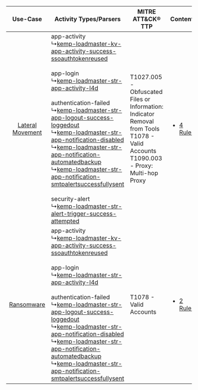|    Use-Case    | Activity Types/Parsers    | MITRE ATT&CK® TTP    | Content    |
|:----:| ---- | ---- | ---- |
| [Lateral Movement](../../../UseCases/uc_lateral_movement.md) |  app-activity<br> ↳[kemp-loadmaster-kv-app-activity-success-ssoauthtokenreused](Ps/pC_kemploadmasterkvappactivitysuccessssoauthtokenreused.md)<br><br> app-login<br> ↳[kemp-loadmaster-str-app-activity-l4d](Ps/pC_kemploadmasterstrappactivityl4d.md)<br><br> authentication-failed<br> ↳[kemp-loadmaster-str-app-logout-success-loggedout](Ps/pC_kemploadmasterstrapplogoutsuccessloggedout.md)<br> ↳[kemp-loadmaster-str-app-notification-disabled](Ps/pC_kemploadmasterstrappnotificationdisabled.md)<br> ↳[kemp-loadmaster-str-app-notification-automatedbackup](Ps/pC_kemploadmasterstrappnotificationautomatedbackup.md)<br> ↳[kemp-loadmaster-str-app-notification-smtpalertsuccessfullysent](Ps/pC_kemploadmasterstrappnotificationsmtpalertsuccessfullysent.md)<br><br> security-alert<br> ↳[kemp-loadmaster-str-alert-trigger-success-attempted](Ps/pC_kemploadmasterstralerttriggersuccessattempted.md)<br> | T1027.005 - Obfuscated Files or Information: Indicator Removal from Tools<br>T1078 - Valid Accounts<br>T1090.003 - Proxy: Multi-hop Proxy<br> | [<ul><li>4 Rules</li></ul>](RM/r_m_kemp_kemp_loadmaster_Lateral_Movement.md) |
|       [Ransomware](../../../UseCases/uc_ransomware.md)       |  app-activity<br> ↳[kemp-loadmaster-kv-app-activity-success-ssoauthtokenreused](Ps/pC_kemploadmasterkvappactivitysuccessssoauthtokenreused.md)<br><br> app-login<br> ↳[kemp-loadmaster-str-app-activity-l4d](Ps/pC_kemploadmasterstrappactivityl4d.md)<br><br> authentication-failed<br> ↳[kemp-loadmaster-str-app-logout-success-loggedout](Ps/pC_kemploadmasterstrapplogoutsuccessloggedout.md)<br> ↳[kemp-loadmaster-str-app-notification-disabled](Ps/pC_kemploadmasterstrappnotificationdisabled.md)<br> ↳[kemp-loadmaster-str-app-notification-automatedbackup](Ps/pC_kemploadmasterstrappnotificationautomatedbackup.md)<br> ↳[kemp-loadmaster-str-app-notification-smtpalertsuccessfullysent](Ps/pC_kemploadmasterstrappnotificationsmtpalertsuccessfullysent.md)<br>    | T1078 - Valid Accounts<br>    | [<ul><li>2 Rules</li></ul>](RM/r_m_kemp_kemp_loadmaster_Ransomware.md)       |